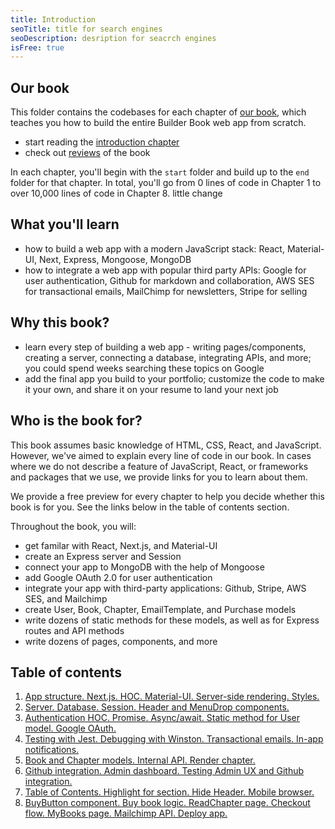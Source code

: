 ```yaml
---
title: Introduction
seoTitle: title for search engines
seoDescription: desription for seacrch engines
isFree: true
---
```




## Our book
This folder contains the codebases for each chapter of [our book](https://builderbook.org/book), which teaches you how to build the entire Builder Book web app from scratch.
- start reading the [introduction chapter](https://builderbook.org/books/builder-book/introduction)
- check out [reviews](https://builderbook.org/book-reviews) of the book

In each chapter, you'll begin with the `start` folder and build up to the `end` folder for that chapter. In total, you'll go from 0 lines of code in Chapter 1 to over 10,000 lines of code in Chapter 8. little change

## What you'll learn
- how to build a web app with a modern JavaScript stack: React, Material-UI, Next, Express, Mongoose, MongoDB
- how to integrate a web app with popular third party APIs: Google for user authentication, Github for markdown and collaboration, AWS SES for transactional emails, MailChimp for newsletters, Stripe for selling

## Why this book?
- learn every step of building a web app - writing pages/components, creating a server, connecting a database, integrating APIs, and more; you could spend weeks searching these topics on Google
- add the final app you build to your portfolio; customize the code to make it your own, and share it on your resume to land your next job

## Who is the book for?
This book assumes basic knowledge of HTML, CSS, React, and JavaScript. However, we've aimed to explain every line of code in our book. In cases where we do not describe a feature of JavaScript, React, or frameworks and packages that we use, we provide links for you to learn about them.

We provide a free preview for every chapter to help you decide whether this book is for you. See the links below in the table of contents section.

Throughout the book, you will:
- get familar with React, Next.js, and Material-UI
- create an Express server and Session
- connect your app to MongoDB with the help of Mongoose
- add Google OAuth 2.0 for user authentication
- integrate your app with third-party applications: Github, Stripe, AWS SES, and Mailchimp
- create User, Book, Chapter, EmailTemplate, and Purchase models
- write dozens of static methods for these models, as well as for Express routes and API methods
- write dozens of pages, components, and more

## Table of contents
1. [App structure. Next.js. HOC. Material-UI. Server-side rendering. Styles.](https://builderbook.org/books/builder-book/app-structure-next-js-hoc-material-ui-server-side-rendering-styles)
2. [Server. Database. Session. Header and MenuDrop components.](https://builderbook.org/books/builder-book/server-database-session-header-and-menudrop-components)
3. [Authentication HOC. Promise. Async/await. Static method for User model. Google OAuth.](https://builderbook.org/books/builder-book/authentication-hoc-promise-async-await-static-method-for-user-model-google-oauth)
4. [Testing with Jest. Debugging with Winston. Transactional emails. In-app notifications.](https://builderbook.org/books/builder-book/testing-with-jest-debugging-with-winston-transactional-emails-in-app-notifications)
5. [Book and Chapter models. Internal API. Render chapter.](https://builderbook.org/books/builder-book/book-and-chapter-models-internal-api-render-chapter)
6. [Github integration. Admin dashboard. Testing Admin UX and Github integration.](https://builderbook.org/books/builder-book/github-integration-admin-dashboard-testing-admin-ux-and-github-integration)
7. [Table of Contents. Highlight for section. Hide Header. Mobile browser.](https://builderbook.org/books/builder-book/table-of-contents-highlight-for-section-hide-header-mobile-browser)
8. [BuyButton component. Buy book logic. ReadChapter page. Checkout flow. MyBooks page. Mailchimp API. Deploy app.](https://builderbook.org/books/builder-book/buybutton-component-buy-book-logic-readchapter-page-checkout-flow-mybooks-page-mailchimp-api-deploy-app)
